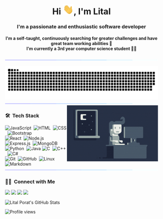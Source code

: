 <div align="center">
<h1 align="center">Hi <img width="35" src="https://github.com/litalporat/Litalporat/blob/main/resources/img/wave.gif">, I'm Lital</h1>
<h3 align="center">I'm a passionate and enthusiastic software developer</h3>
<h4 align="center">I'm a self-taught, continuously searching for greater challenges and have great team working abilities 💪
<br/>
I'm currently a 3rd year computer science student 👨‍🎓</h4>
</div>

<a href="https://www.youtube.com/watch?v=dQw4w9WgXcQ"><img src="https://github.com/litalporat/Litalporat/blob/main/resources/img/divider.gif"></a>
<div align="center">
  <img  src="https://github.com/litalporat/Litalporat/blob/main/resources/img/grid-snake.svg"
       alt="snake" />
</div>
<a href="https://www.youtube.com/watch?v=dQw4w9WgXcQ"><img src="https://github.com/litalporat/Litalporat/blob/main/resources/img/divider.gif"></a>

<img alt="Night Coding" src="https://github.com/litalporat/Litalporat/blob/main/resources/img/Night-Coding.gif" align="right"/>

### 🛠 &nbsp;Tech Stack

![JavaScript](https://img.shields.io/badge/-JavaScript-05122A?style=flat&logo=javascript)&nbsp;
![HTML](https://img.shields.io/badge/-HTML-05122A?style=flat&logo=HTML5)&nbsp;
![CSS](https://img.shields.io/badge/-CSS-05122A?style=flat&logo=CSS3&logoColor=1572B6)&nbsp;
![Bootstrap](https://img.shields.io/badge/-Bootstrap-05122A?style=flat&logo=bootstrap)\
![React](https://img.shields.io/badge/-React-05122A?style=flat&logo=react)&nbsp;
![Node.js](https://img.shields.io/badge/-Node.js-05122A?style=flat&logo=node.js)&nbsp;
![Express.js](https://img.shields.io/badge/-Express.js-05122A?style=flat&logo=Express)&nbsp;
![MongoDB](https://img.shields.io/badge/-MongoDB-05122A?style=flat&logo=mongodb)&nbsp;\
![Python](https://img.shields.io/badge/-Python-05122A?style=flat&logo=python)&nbsp;
![Java](https://img.shields.io/badge/-Java-05122A?style=flat)
![C](https://img.shields.io/badge/-C-05122A?style=flat&logo=C&logoColor=A8B9CC)&nbsp;
![C++](https://img.shields.io/badge/-C++-05122A?style=flat&logo=C%2B%2B&logoColor=00599C)&nbsp;
![C#](https://img.shields.io/badge/-C%23-05122A?style=flat&logo=c-sharp)&nbsp;\
![Git](https://img.shields.io/badge/-Git-05122A?style=flat&logo=git)&nbsp;
![GitHub](https://img.shields.io/badge/-GitHub-05122A?style=flat&logo=github)&nbsp;
![Linux](https://img.shields.io/badge/-Linux-05122A?style=flat-square&logo=linux)&nbsp;
![Markdown](https://img.shields.io/badge/-Markdown-05122A?style=flat&logo=markdown)&nbsp;
<a href="https://www.youtube.com/watch?v=dQw4w9WgXcQ"><img src="https://github.com/litalporat/Litalporat/blob/main/resources/img/divider.gif"></a>

### 🤝🏻 &nbsp;Connect with Me
<a href="https://www.linkedin.com/in/lital-porat/"><img src="https://img.shields.io/badge/-Linkedin-0077B5?style=flat&logo=Linkedin&logoColor=white"/></a>
<a href="mailto:poratlital@gmail.com"><img src="https://img.shields.io/badge/-Mail-D14836?style=flat&logo=Gmail&logoColor=white"/></a>
<a href="https://www.facebook.com/litalporat28"><img src="https://img.shields.io/badge/-Facebook-1877F2?style=flat&logo=Facebook&logoColor=white"/></a>
<a href="https://www.instagram.com/litalporat/"><img src="https://img.shields.io/badge/-Instgram-E4405F?style=flat&logo=Instagram&logoColor=white"/></a>

![Lital Porat's GitHub Stats](https://github-readme-stats.vercel.app/api?username=litalporat&show_icons=true&theme=tokyonight)

![Profile views](https://komarev.com/ghpvc/?username=Litalporat&color=ff69b4)









